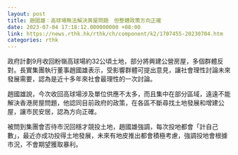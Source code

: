 ```yaml
---
layout: post
title: 趙國雄：高球場無法解決房屋問題　但整體政策方向正確
date: 2023-07-04 17:18:12.000000000 +08:00
link: https://news.rthk.hk/rthk/ch/component/k2/1707455-20230704.htm
categories: rthk
---
```


政府計劃9月收回粉嶺高球場約32公頃土地，部分將興建公營房屋，多個群體反對。長實集團執行董事趙國雄表示，受影響群體可提出意見，讓社會理性討論未來發展需要，認為是近十多年來社會最理性的一次討論。

趙國雄說，今次收回高球場涉及單位供應不太多，而且集中在部分區域，遠遠不能解決香港房屋問題，他認同目前政府的政策，在各區不斷尋找土地發展和增建公屋，讓市民安居，認為方向正確。

被問到集團會否待市況回穩才競投土地，趙國雄強調，每次投地都會「計自己數」，最近亦成功投得土地發展，未來有地皮推出都會積極考慮，強調投地會根據市況，不會期望獲取暴利。

